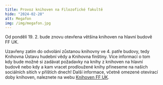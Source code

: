 ```yaml
---
title: Provoz knihoven na Filozofické fakultě
hide: "2024-02-28"
alt: Megafon
img: /img/megafon.jpg
---
```

Od pondělí 19. 2. bude znovu otevřena většina knihoven na hlavní budově FF UK.

Uzavřeny zatím do odvolání zůstanou knihovny ve 4. patře budovy, tedy Knihovna Ústavu hudební vědy a Knihovna finštiny. 
Více informací o tom kdy bude možné si zadávat požadavky na knihy z knihoven na
hlavní budově nebo kdy a kam vracet prodloužené knihy přineseme na našich
sociálních sítích v příštích dnech! Další informace, včetně omezené otevírací
doby knihoven, naleznete na webu [Knihoven FF UK](http://knihovna.ff.cuni.cz/).
